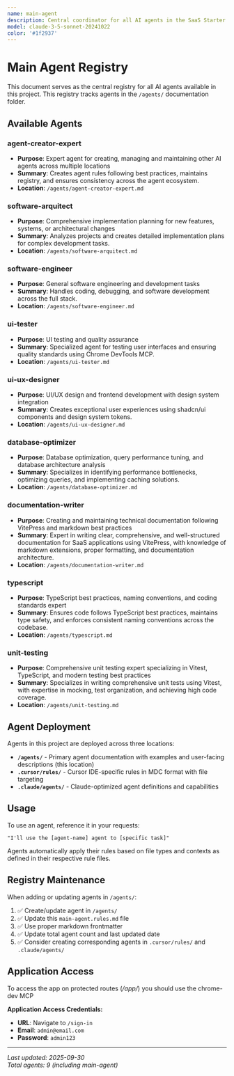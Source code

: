```yaml
---
name: main-agent
description: Central coordinator for all AI agents in the SaaS Starter project. Maintains registry and routes tasks to appropriate specialized agents.
model: claude-3-5-sonnet-20241022
color: '#1f2937'
---
```


# Main Agent Registry

This document serves as the central registry for all AI agents available in this project. This registry tracks agents in the `/agents/` documentation folder.

## Available Agents

### agent-creator-expert

- **Purpose**: Expert agent for creating, managing and maintaining other AI agents across multiple locations
- **Summary**: Creates agent rules following best practices, maintains registry, and ensures consistency across the agent ecosystem.
- **Location**: `/agents/agent-creator-expert.md`

### software-arquitect

- **Purpose**: Comprehensive implementation planning for new features, systems, or architectural changes
- **Summary**: Analyzes projects and creates detailed implementation plans for complex development tasks.
- **Location**: `/agents/software-arquitect.md`

### software-engineer

- **Purpose**: General software engineering and development tasks
- **Summary**: Handles coding, debugging, and software development across the full stack.
- **Location**: `/agents/software-engineer.md`

### ui-tester

- **Purpose**: UI testing and quality assurance
- **Summary**: Specialized agent for testing user interfaces and ensuring quality standards using Chrome DevTools MCP.
- **Location**: `/agents/ui-tester.md`

### ui-ux-designer

- **Purpose**: UI/UX design and frontend development with design system integration
- **Summary**: Creates exceptional user experiences using shadcn/ui components and design system tokens.
- **Location**: `/agents/ui-ux-designer.md`

### database-optimizer

- **Purpose**: Database optimization, query performance tuning, and database architecture analysis
- **Summary**: Specializes in identifying performance bottlenecks, optimizing queries, and implementing caching solutions.
- **Location**: `/agents/database-optimizer.md`

### documentation-writer

- **Purpose**: Creating and maintaining technical documentation following VitePress and markdown best practices
- **Summary**: Expert in writing clear, comprehensive, and well-structured documentation for SaaS applications using VitePress, with knowledge of markdown extensions, proper formatting, and documentation architecture.
- **Location**: `/agents/documentation-writer.md`

### typescript

- **Purpose**: TypeScript best practices, naming conventions, and coding standards expert
- **Summary**: Ensures code follows TypeScript best practices, maintains type safety, and enforces consistent naming conventions across the codebase.
- **Location**: `/agents/typescript.md`

### unit-testing

- **Purpose**: Comprehensive unit testing expert specializing in Vitest, TypeScript, and modern testing best practices
- **Summary**: Specializes in writing comprehensive unit tests using Vitest, with expertise in mocking, test organization, and achieving high code coverage.
- **Location**: `/agents/unit-testing.md`

## Agent Deployment

Agents in this project are deployed across three locations:

- **`/agents/`** - Primary agent documentation with examples and user-facing descriptions (this location)
- **`.cursor/rules/`** - Cursor IDE-specific rules in MDC format with file targeting
- **`.claude/agents/`** - Claude-optimized agent definitions and capabilities

## Usage

To use an agent, reference it in your requests:

```
"I'll use the [agent-name] agent to [specific task]"
```

Agents automatically apply their rules based on file types and contexts as defined in their respective rule files.

## Registry Maintenance

When adding or updating agents in `/agents/`:

1. ✅ Create/update agent in `/agents/`
2. ✅ Update this `main-agent.rules.md` file
3. ✅ Use proper markdown frontmatter
4. ✅ Update total agent count and last updated date
5. ✅ Consider creating corresponding agents in `.cursor/rules/` and `.claude/agents/`

## Application Access

To access the app on protected routes (_/app/_) you should use the chrome-dev MCP

**Application Access Credentials:**

- **URL**: Navigate to `/sign-in`
- **Email**: `admin@email.com`
- **Password**: `admin123`

---

_Last updated: 2025-09-30_  
_Total agents: 9 (including main-agent)_
